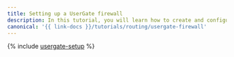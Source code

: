 ```yaml
---
title: Setting up a UserGate firewall
description: In this tutorial, you will learn how to create and configure a UserGate gateway in firewall mode.
canonical: '{{ link-docs }}/tutorials/routing/usergate-firewall'
---
```


{% include [usergate-setup](../../_tutorials/routing/usergate-firewall.md) %}
